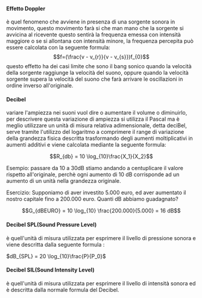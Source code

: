 #### Effetto Doppler
è quel fenomeno che avviene in presenza di una sorgente sonora in movimento, questo movimento farà si che man mano che la sorgente si avvicina al ricevente questo sentirà la frequenza emessa con intensità maggiore o se si allontana con intensità minore, la frequenza percepita può essere calcolata con la seguente formula:
$$f=(\frac{v - v_{r}}{v - v_{s}})f_{0}$$
questo effetto ha dei casi limite che sono il bang sonico quando la velocità della sorgente raggiunge la velocità del suono, oppure quando la velocità sorgente supera la velocità del suono che farà arrivare le oscillazioni in ordine inverso all'originale.

#### Decibel
variare l'ampiezza nei suoni vuol dire o aumentare il volume o diminuirlo, per descrivere questa variazione di ampiezza si utilizza il Pascal ma è meglio utilizzare un unità di misura relativa adimensionale, detta deciBel, serve tramite l'utilizzo del logaritmo a comprimere il range di variazione della grandezza fisica descritta trasformando degli aumenti moltiplicativi in aumenti additivi e viene calcolata mediante la seguente formula:

$$R_{db} = 10 \log_{10}\frac{X_1}{X_2}$$

Esempio:
passare da 10 a 30dB stiamo andando a centuplicare il valore rispetto all'originale, perchè ogni aumento di 10 dB corrisponde ad un aumento di un unità nella grandezza originale.

Esercizio:
Supponiamo di aver investito 5.000 euro, ed aver aumentato il nostro capitale fino a 200.000 euro. Quanti dB abbiamo guadagnato?

$$G_{dBEURO} = 10 \log_{10} \frac{200.000}{5.000} = 16 dB$$

#### Decibel SPL(Sound Pressure Level)
è quell'unità di misura utilizzata per esprimere il livello di pressione sonora e viene descritta dalla seguente formula :

$dB_{SPL} =  20 \log_{10}\frac{P}{P_0}$

#### Decibel SIL(Sound Intensity Level)
è quell'unità di misura utilizzata per esprimere il livello di intensità sonora ed è descritta dalla normale formula del Decibel.